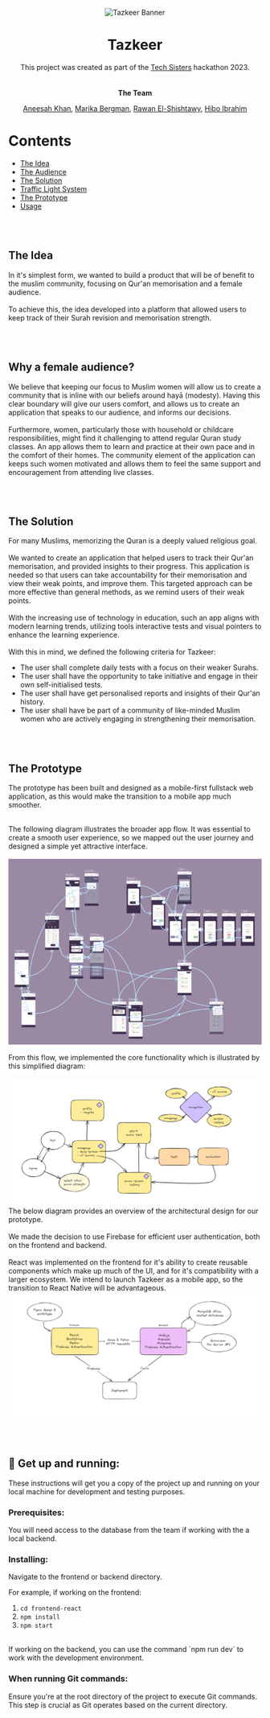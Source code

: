 <p align="center">
  <img src="/assets/tazkeer_banner_dark.png" alt="Tazkeer Banner">
</p>

<div align="center">
    <h1>
        Tazkeer
    </h1>
    <div>
        This project was created as part of the <a href="https://www.tech-sisters.com/">Tech Sisters</a> hackathon 2023.
    </div>
  <br/>
  <br/>
    <strong> The Team </strong>
    <p>
     <a href="https://github.com/annoinspace">Aneesah Khan</a>,  
     <a href="https://github.com/mariberg">Marika Bergman</a>,
      <a href="https://github.com/rawanshisht">Rawan El-Shishtawy</a>, 
      <a href="https://github.com/hiboibrahim">Hibo Ibrahim</a> 
    </p>
</div>
 
  <div>
   <h1>
     Contents
   </h1>
<ul>
 <li><a href="#idea">The Idea</a></li>
    <li><a href="#audience">The Audience</a></li>
    <li><a href="#solution">The Solution</a></li>
    <li><a href="#tls">Traffic Light System</a></li>
    <li><a href="#prototype">The Prototype</a></li>
    <li><a href="#usage">Usage</a></li>
  
</ul>
  </div>
  <br/>
  <br/>
<div>
  <h2 id="idea">
    The Idea
  </h2>
  <p>
    In it's simplest form, we wanted to build a product that will be of benefit to the muslim community, focusing on Qur'an memorisation and a female audience. 
    <br/>
    <br/>
    To achieve this, the idea developed into a platform that allowed users to keep track of their Surah revision and memorisation strength. 
  <p>
  <br/>
  <br/>
      <h2 id="audience">
    Why a female audience?
  </h2>
  <p>
    We believe that keeping our focus to Muslim women will allow us to create a community that is inline with our beliefs around hayā (modesty). Having this clear boundary will give our users comfort, and allows us to create an application that speaks to our audience, and informs our decisions.
<br/>
    <br/>
   Furthermore, women, particularly those with household or childcare responsibilities, might find it challenging to attend regular Quran study classes. An app allows them to learn and practice at their own pace and in the comfort of their homes. The community element of the application can keeps such women motivated and allows them to feel the same support and encouragement from attending live classes.
  <p>
  <br/>
  <br/>
  <h2 id="solution">
    The Solution
  </h2>
  <p>
  For many Muslims, memorizing the Quran is a deeply valued religious goal.
    <br/>
    <br/>
    We wanted to create an application that helped users to track their Qur'an memorisation, 
   and provided insights to their progress. This application is needed so that users can take 
    accountability for their memorisation and view their weak points, and improve them. This targeted approach can be more effective than general methods, as we remind users of their weak points.
    <br/>
    <br/>
    With the increasing use of technology in education, such an app aligns with modern learning trends, utilizing tools interactive tests and visual pointers to enhance the learning experience.
  
  <br/>
   <br/>
  With this in mind, we defined the following criteria for Tazkeer:
      <ul>
      <li>The user shall complete daily tests with a focus on their weaker Surahs.</li>
      <li>The user shall have the opportunity to take initiative and engage in their own self-initialised tests.</li>
      <li>The user shall have get personalised reports and insights of their Qur'an history.</li>
      <li>The user shall have be part of a community of like-minded Muslim women who are actively engaging in strengthening their memorisation.</li>
    </ul>
  <p>
  <br/>
  <br/>

  <h2 id="prototype">
    The Prototype
  </h2>
  <p>
  The prototype has been built and designed as a mobile-first fullstack web application, as this would make the transition to a mobile app much smoother.
<br/>
 <br/>


The following diagram illustrates the broader app flow. It was essential to create a smooth user experience, so we mapped out the user journey and designed a simple yet attractive interface.
<br/>
<br/>
<img src="/assets/app-flow-complete.png" alt="app flow complicated">

From this flow, we implemented the core functionality which is illustrated by this simplified diagram:
<br/>
<br/>
<img src="/assets/app-flow.png" alt="app flow">
<br/>
The below diagram provides an overview of the architectural design for our prototype. 
<br/>
<br/>
We made the decision to use Firebase for efficient user authentication, both on the frontend and backend.
<br/>
<br/>
React was implemented on the frontend for it's ability to create reusable components which make up much of the UI, and for it's compatibility with a larger ecosystem. We intend to launch Tazkeer as a mobile app, so the transition to React Native will be advantageous.
<br/>
<img src="/assets/architecture-diagram.png" alt="architecture diagram">
</div>
<br/>
<br/>

<h2 id="usage">
  🏁 Get up and running:
</h2> 

These instructions will get you a copy of the project up and running on your local machine for development and testing purposes.

### Prerequisites:
You will need access to the database from the team if working with the a local backend.

### Installing:
Navigate to the frontend or backend directory.

For example, if working on the frontend:

1. `cd frontend-react` <br/>
2. `npm install` <br/>
3. `npm start`
<br/>
If working on the backend, you can use the command `npm run dev` to work with the development environment. 
<br/>


### When running Git commands:

Ensure you're at the root directory of the project to execute Git commands. This step is crucial as Git operates based on the current directory.
